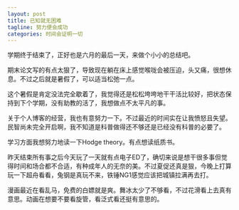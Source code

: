 ```yaml
---
layout: post
title: 已知就无困难
tagline: 努力便会成功
categories: 时间会证明一切
---
```


学期终于结束了，正好也是六月的最后一天，来做个小小的总结吧。

期末论文写的有点太狠了，导致现在躺在床上感觉喉咙会被压迫，头又痛，很想休息。不过之后就是暑假了，可以适当松弛一点。

这个暑假是肯定没法完全歇着了，我觉得还是松松垮垮地干干活比较好，把状态保持到下个学期，没有助教的活了，我想做点不太平凡的事。

关于个人博客的经营，我也有意努力一下。不过最近的时间实在让我愤怒且失望。民智尚未完全开启啊，我不知道是科普做得还不够还是已经没有科普的必要了。

学习方面我想努力地读一下Hodge theory。有点想读纸质书。

昨天结束所有事之后今天玩了一天就有点电子ED了，确切来说是想干很多事但觉得时间和场合都不合适，有种成年人的无奈的美。不过夏促还真是狠，今晚上打算玩一下超舟看看，兔钢是真玩不来，铁锤NG1感觉应该把城镇拉满再去打。

漫画最近在看乱马，免费的白嫖就是爽。舞冰太少了不够看，不过花滑看上去真有意思。动画在想要不要看旋管，看泛式看还挺有意思的。